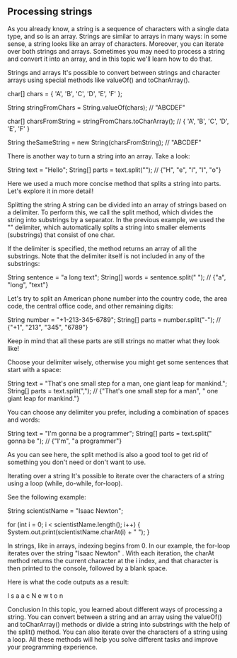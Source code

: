 ## Processing strings

As you already know, a string is a sequence of characters with a single data type, and so is an array. Strings are similar to arrays in many ways: in some sense, a string looks like an array of characters. Moreover, you can iterate over both strings and arrays. Sometimes you may need to process a string and convert it into an array, and in this topic we'll learn how to do that.

Strings and arrays
It's possible to convert between strings and character arrays using special methods like valueOf() and toCharArray().

char[] chars = { 'A', 'B', 'C', 'D', 'E', 'F' };

String stringFromChars = String.valueOf(chars); // "ABCDEF"

char[] charsFromString = stringFromChars.toCharArray();
// { 'A', 'B', 'C', 'D', 'E', 'F' }

String theSameString = new String(charsFromString); // "ABCDEF"

There is another way to turn a string into an array. Take a look:

String text = "Hello";
String[] parts = text.split(""); // {"H", "e", "l", "l", "o"}

Here we used a much more concise method that splits a string into parts. Let's explore it in more detail!

Splitting the string
A string can be divided into an array of strings based on a delimiter. To perform this, we call the split method, which divides the string into substrings by a separator. In the previous example, we used the "" delimiter, which automatically splits a string into smaller elements (substrings) that consist of one char.

If the delimiter is specified, the method returns an array of all the substrings. Note that the delimiter itself is not included in any of the substrings:

String sentence = "a long text";
String[] words = sentence.split(" "); // {"a", "long", "text"}

Let's try to split an American phone number into the country code, the area code, the central office code, and other remaining digits:

String number = "+1-213-345-6789";
String[] parts = number.split("-"); // {"+1", "213", "345", "6789"}

Keep in mind that all these parts are still strings no matter what they look like!

Choose your delimiter wisely, otherwise you might get some sentences that start with a space:

String text = "That's one small step for a man, one giant leap for mankind.";
String[] parts = text.split(",");
// {"That's one small step for a man", " one giant leap for mankind."}

You can choose any delimiter you prefer, including a combination of spaces and words:

String text = "I'm gonna be a programmer";
String[] parts = text.split(" gonna be "); // {"I'm", "a programmer"}

As you can see here, the split method is also a good tool to get rid of something you don't need or don't want to use.

Iterating over a string
It's possible to iterate over the characters of a string using a loop (while, do-while, for-loop).

See the following example:

String scientistName = "Isaac Newton";

for (int i = 0; i < scientistName.length(); i++) {
System.out.print(scientistName.charAt(i) + " ");
}

In strings, like in arrays, indexing begins from 0. In our example, the for-loop iterates over the string "Isaac Newton" . With each iteration, the charAt method returns the current character at the i index, and that character is then printed to the console, followed by a blank space.

Here is what the code outputs as a result:

I s a a c   N e w t o n

Conclusion
In this topic, you learned about different ways of processing a string. You can convert between a string and an array using the valueOf() and toCharArray() methods or divide a string into substrings with the help of the split() method. You can also iterate over the characters of a string using a loop. All these methods will help you solve different tasks and improve your programming experience.
